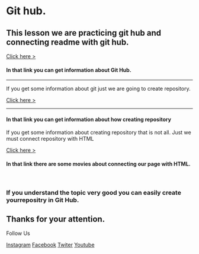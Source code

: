 <h1>Git hub.</h1>
<h2>This lesson we are practicing git hub and connecting readme with git hub.</h2>
<a href="https://www.canva.com/design/DAGVNY1DIOE/FC3PJqbrfNXObYkDzVOkoA/view?utm_content=DAGVNY1DIOE&utm_campaign=designshare&utm_medium=link&utm_source=editor#4" target="_blank">Click here ></a>
<h4>In that link you can get information about <b>Git Hub</b>.</h4>
<hr>
<p>If you get some information about git just we are going to create repository.</p>
<a href="https://www.canva.com/design/DAGVNY1DIOE/FC3PJqbrfNXObYkDzVOkoA/view?utm_content=DAGVNY1DIOE&utm_campaign=designshare&utm_medium=link&utm_source=editor#4" target="_blank">Click here ></a>
<hr>
<h4>In that link you can get information about how creating repository</h4>
<p>If you get some information about creating repository that is not all. Just we must connect repository with HTML</p>
<a href="https://www.canva.com/design/DAGVNY1DIOE/FC3PJqbrfNXObYkDzVOkoA/view?utm_content=DAGVNY1DIOE&utm_campaign=designshare&utm_medium=link&utm_source=editor#4" target="_blank">Click here ></a>
<h4>In that link there are some movies about connecting our page with HTML.</h4>
<br>
<h3>If you understand the topic very good you can easily create yourrepositry in Git Hub.</h3>
<h2><b>Thanks for your attention.</b></h2>
<p>Follow Us</p>
<a href="" target="_blank">Instagram</a>
<a href="" target="_blank">Facebook</a>
<a href="" target="_blank">Twiter</a>
<a href="" target="_blank">Youtube</a>

